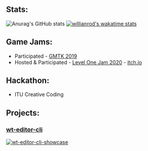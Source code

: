 
## Stats:
![Anurag's GitHub stats](https://github-readme-stats.vercel.app/api?username=blackphlox&show_icons=true)
[![willianrod's wakatime stats](https://github-readme-stats.vercel.app/api/wakatime?username=BlackPhlox)](https://github.com/anuraghazra/github-readme-stats)

## Game Jams:

-  Participated - [GMTK 2019](https://itch.io/jam/gmtk-2019)
-  Hosted & Participated - [Level One Jam 2020](https://levelonejam.com) - [itch.io](https://itch.io/jam/level-one-jam-2020)

## Hackathon:
- ITU Creative Coding

## Projects:

### [wt-editor-cli](https://github.com/BlackPhlox/wt-editor-cli)
[![wt-editor-cli-showcase](https://user-images.githubusercontent.com/25123512/68077919-ba2a4980-fdcc-11e9-879f-6e1fecb6bb20.gif)](https://github.com/BlackPhlox/wt-editor-cli)
